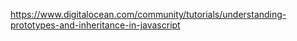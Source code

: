 https://www.digitalocean.com/community/tutorials/understanding-prototypes-and-inheritance-in-javascript
